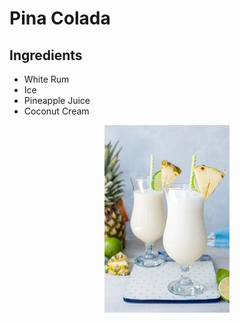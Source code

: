 # Pina Colada

## Ingredients

- White Rum
- Ice
- Pineapple Juice
- Coconut Cream


<p align="center">
  <img src="../../Images/pina_colada.jpg">
</p>